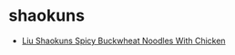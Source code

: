 # shaokuns

 * [Liu Shaokuns Spicy Buckwheat Noodles With Chicken](../index/l/liu-shaokuns-spicy-buckwheat-noodles-with-chicken-107966.json)
